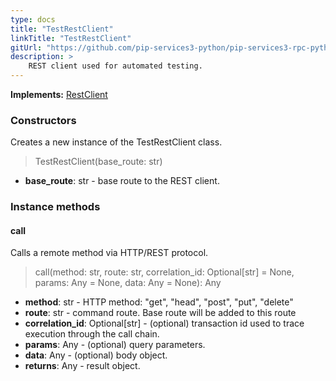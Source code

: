 ```yaml
---
type: docs
title: "TestRestClient"
linkTitle: "TestRestClient"
gitUrl: "https://github.com/pip-services3-python/pip-services3-rpc-python"
description: >
    REST client used for automated testing.
---
```


**Implements:** [RestClient](../../clients/rest_client)

### Constructors
Creates a new instance of the TestRestClient class.

> TestRestClient(base_route: str)

- **base_route**: str - base route to the REST client.


### Instance methods

#### call
Calls a remote method via HTTP/REST protocol.

> call(method: str, route: str, correlation_id: Optional[str] = None, params: Any = None, data: Any = None): Any

- **method**: str - HTTP method: "get", "head", "post", "put", "delete"
- **route**: str - command route. Base route will be added to this route
- **correlation_id**: Optional[str] - (optional) transaction id used to trace execution through the call chain.
- **params**: Any - (optional) query parameters.
- **data**: Any - (optional) body object.
- **returns**: Any - result object.


